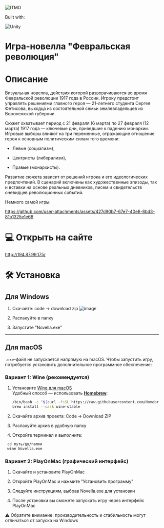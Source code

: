 ![ITMO](https://raw.githubusercontent.com/aimclub/open-source-ops/43bb283758b43d75ec1df0a6bb4ae3eb20066323/badges/ITMO_badge_rus.svg)

<p>Built with:</p>

![Unity](https://img.shields.io/badge/Unity-%23000000?logo=unity&logoColor=white&labelColor=black&color=%23000000)


# Игра-новелла "Февральская революция"
# Описание
Визуальная новелла, действия которой разворачиваются во время Февральской революции 1917 года в России. Игроку предстоит управлять решениями главного героя — 21-летнего студента Сергея Фетисова, выходца из состоятельной семьи землевладельцев из Воронежской губернии.

Сюжет охватывает период с 21 февраля (6 марта) по 27 февраля (12 марта) 1917 года — ключевые дни, приведшие к падению монархии. Игровые выборы влияют на три переменные, отражающие отношение героя к основным политическим силам того времени:

- Левые (социализм),

- Центристы (либерализм),

- Правые (монархисты).

Развитие сюжета зависит от решений игрока и его идеологических предпочтений. В сценарий включены как художественные эпизоды, так и вставки на основе реальных дневников, писем и свидетельств очевидцев революционных событий.

Немного самой игры:

https://github.com/user-attachments/assets/427d90b7-67e7-40e8-8bd3-81b1325e1e68

# 💻 Открыть на сайте
http://194.87.99.175/


# 🛠 Установка
## Для Windows 
1. Скачайте: code -> download zip
![image](https://github.com/user-attachments/assets/1531f31c-f672-4cae-82e1-d8a97fcccf38)

2. Распакуйте в папку

3. Запустите "Novella.exe"
---
## Для macOS  
`.exe`-файл не запускается напрямую на macOS. Чтобы запустить игру, потребуется установить дополнительное программное обеспечение:

### Вариант 1: Wine (рекомендуется)
1. Установите [Wine для macOS](https://wiki.winehq.org/MacOS)  
   Удобный способ — использовать **[Homebrew](https://brew.sh/)**:
   ``` bash
   /bin/bash -c "$(curl -fsSL https://raw.githubusercontent.com/Homebrew/install/HEAD/install.sh)"
   brew install --cask wine-stable
   ```
2. Скачайте архив проекта: Code → Download ZIP

3. Распакуйте архив в удобную папку

4. Откройте терминал и выполните:
 ``` bash
  cd путь/до/папки
  wine Novella.exe
   ```
### Вариант 2: PlayOnMac (графический интерфейс)
1. Скачайте и установите PlayOnMac

2. Откройте PlayOnMac и нажмите "Установить программу"

3. Следуйте инструкциям, выбрав Novella.exe для установки

4. После установки вы сможете запускать игру через интерфейс PlayOnMac

⚠ Обратите внимание: производительность и стабильность могут отличаться от запуска на Windows
